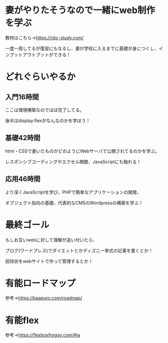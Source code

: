 # 妻がやりたそうなので一緒にweb制作を学ぶ

教材はこちら→https://cbc-study.com/

一度一周してるが復習にもなるし、妻が学校に入るまでに基礎が身につくし、インプットアウトプットができる！

# どれぐらいやるか

## 入門16時間

ここは環境構築なのでほぼ完了してる。

後半はdisplay:flexがなんなのかを学ぼう！

## 基礎42時間

html・CSSで書いたものがどのようにWebサーバで公開されてるのかを学ぶ。

レスポンシブコーディングやエクセル関数、JavaScriptにも触れる！

## 応用46時間

より深くJavaScriptを学び、PHPで簡単なアプリケーションの開発、

オブジェクト指向の基礎、代表的なCMSのWordpressの構築を学ぶ！

# 最終ゴール

もしお互いwebに対して理解が追い付いたら、

ブログ(ワードプレス)でダイエットとかディズニー挙式の記事を書くとか！

招待状をwebサイトで作って管理するとか！


# 有能ロードマップ
参考→https://baapuro.com/roadmap/

# 有能flex

参考→https://flexboxfroggy.com/#ja
